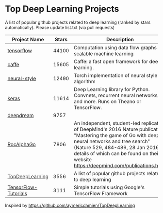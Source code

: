 # Top Deep Learning Projects
A list of popular github projects related to deep learning (ranked by stars automatically).
Please update list.txt (via pull requests)

| Project Name| Stars | Description |
| ------- | ------ | ------ |
| [tensorflow](https://github.com/tensorflow/tensorflow) | 44100 | Computation using data flow graphs for scalable machine learning
| [caffe](https://github.com/BVLC/caffe) | 15605 | Caffe: a fast open framework for deep learning.
| [neural-style](https://github.com/jcjohnson/neural-style) | 12490 | Torch implementation of neural style algorithm
| [keras](https://github.com/fchollet/keras) | 11614 | Deep Learning library for Python. Convnets, recurrent neural networks, and more. Runs on Theano or TensorFlow.
| [deepdream](https://github.com/google/deepdream) | 9757 | 
| [RocAlphaGo](https://github.com/Rochester-NRT/RocAlphaGo) | 7806 | An independent, student-led replication of DeepMind's 2016 Nature publication, "Mastering the game of Go with deep neural networks and tree search" (Nature 529, 484-489, 28 Jan 2016), details of which can be found on their website https://deepmind.com/publications.html.
| [TopDeepLearning](https://github.com/aymericdamien/TopDeepLearning) | 3556 | A list of popular github projects related to deep learning
| [TensorFlow-Tutorials](https://github.com/nlintz/TensorFlow-Tutorials) | 3111 | Simple tutorials using Google's TensorFlow Framework

Inspired by https://github.com/aymericdamien/TopDeepLearning